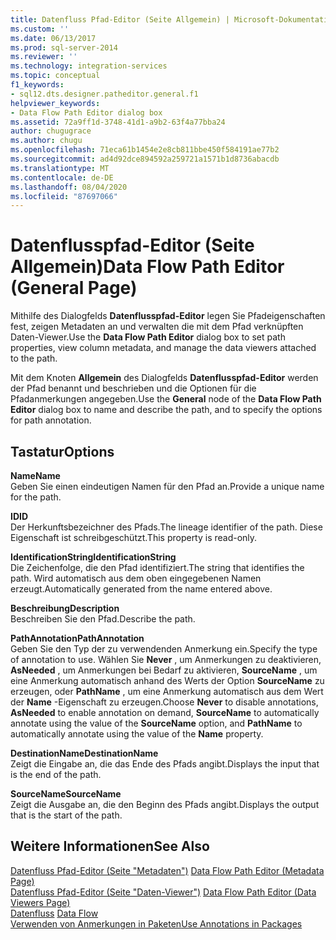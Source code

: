 ```yaml
---
title: Datenfluss Pfad-Editor (Seite Allgemein) | Microsoft-Dokumentation
ms.custom: ''
ms.date: 06/13/2017
ms.prod: sql-server-2014
ms.reviewer: ''
ms.technology: integration-services
ms.topic: conceptual
f1_keywords:
- sql12.dts.designer.patheditor.general.f1
helpviewer_keywords:
- Data Flow Path Editor dialog box
ms.assetid: 72a9ff1d-3748-41d1-a9b2-63f4a77bba24
author: chugugrace
ms.author: chugu
ms.openlocfilehash: 71eca61b1454e2e8cb811bbe450f584191ae77b2
ms.sourcegitcommit: ad4d92dce894592a259721a1571b1d8736abacdb
ms.translationtype: MT
ms.contentlocale: de-DE
ms.lasthandoff: 08/04/2020
ms.locfileid: "87697066"
---
```

# <a name="data-flow-path-editor-general-page"></a><span data-ttu-id="0f01c-102">Datenflusspfad-Editor (Seite Allgemein)</span><span class="sxs-lookup"><span data-stu-id="0f01c-102">Data Flow Path Editor (General Page)</span></span>
  <span data-ttu-id="0f01c-103">Mithilfe des Dialogfelds **Datenflusspfad-Editor** legen Sie Pfadeigenschaften fest, zeigen Metadaten an und verwalten die mit dem Pfad verknüpften Daten-Viewer.</span><span class="sxs-lookup"><span data-stu-id="0f01c-103">Use the **Data Flow Path Editor** dialog box to set path properties, view column metadata, and manage the data viewers attached to the path.</span></span>  
  
 <span data-ttu-id="0f01c-104">Mit dem Knoten **Allgemein** des Dialogfelds **Datenflusspfad-Editor** werden der Pfad benannt und beschrieben und die Optionen für die Pfadanmerkungen angegeben.</span><span class="sxs-lookup"><span data-stu-id="0f01c-104">Use the **General** node of the **Data Flow Path Editor** dialog box to name and describe the path, and to specify the options for path annotation.</span></span>  
  
## <a name="options"></a><span data-ttu-id="0f01c-105">Tastatur</span><span class="sxs-lookup"><span data-stu-id="0f01c-105">Options</span></span>  
 <span data-ttu-id="0f01c-106">**Name**</span><span class="sxs-lookup"><span data-stu-id="0f01c-106">**Name**</span></span>  
 <span data-ttu-id="0f01c-107">Geben Sie einen eindeutigen Namen für den Pfad an.</span><span class="sxs-lookup"><span data-stu-id="0f01c-107">Provide a unique name for the path.</span></span>  
  
 <span data-ttu-id="0f01c-108">**ID**</span><span class="sxs-lookup"><span data-stu-id="0f01c-108">**ID**</span></span>  
 <span data-ttu-id="0f01c-109">Der Herkunftsbezeichner des Pfads.</span><span class="sxs-lookup"><span data-stu-id="0f01c-109">The lineage identifier of the path.</span></span> <span data-ttu-id="0f01c-110">Diese Eigenschaft ist schreibgeschützt.</span><span class="sxs-lookup"><span data-stu-id="0f01c-110">This property is read-only.</span></span>  
  
 <span data-ttu-id="0f01c-111">**IdentificationString**</span><span class="sxs-lookup"><span data-stu-id="0f01c-111">**IdentificationString**</span></span>  
 <span data-ttu-id="0f01c-112">Die Zeichenfolge, die den Pfad identifiziert.</span><span class="sxs-lookup"><span data-stu-id="0f01c-112">The string that identifies the path.</span></span> <span data-ttu-id="0f01c-113">Wird automatisch aus dem oben eingegebenen Namen erzeugt.</span><span class="sxs-lookup"><span data-stu-id="0f01c-113">Automatically generated from the name entered above.</span></span>  
  
 <span data-ttu-id="0f01c-114">**Beschreibung**</span><span class="sxs-lookup"><span data-stu-id="0f01c-114">**Description**</span></span>  
 <span data-ttu-id="0f01c-115">Beschreiben Sie den Pfad.</span><span class="sxs-lookup"><span data-stu-id="0f01c-115">Describe the path.</span></span>  
  
 <span data-ttu-id="0f01c-116">**PathAnnotation**</span><span class="sxs-lookup"><span data-stu-id="0f01c-116">**PathAnnotation**</span></span>  
 <span data-ttu-id="0f01c-117">Geben Sie den Typ der zu verwendenden Anmerkung ein.</span><span class="sxs-lookup"><span data-stu-id="0f01c-117">Specify the type of annotation to use.</span></span> <span data-ttu-id="0f01c-118">Wählen Sie **Never** , um Anmerkungen zu deaktivieren, **AsNeeded** , um Anmerkungen bei Bedarf zu aktivieren, **SourceName** , um eine Anmerkung automatisch anhand des Werts der Option **SourceName** zu erzeugen, oder **PathName** , um eine Anmerkung automatisch aus dem Wert der **Name** -Eigenschaft zu erzeugen.</span><span class="sxs-lookup"><span data-stu-id="0f01c-118">Choose **Never** to disable annotations, **AsNeeded** to enable annotation on demand, **SourceName** to automatically annotate using the value of the **SourceName** option, and **PathName** to automatically annotate using the value of the **Name** property.</span></span>  
  
 <span data-ttu-id="0f01c-119">**DestinationName**</span><span class="sxs-lookup"><span data-stu-id="0f01c-119">**DestinationName**</span></span>  
 <span data-ttu-id="0f01c-120">Zeigt die Eingabe an, die das Ende des Pfads angibt.</span><span class="sxs-lookup"><span data-stu-id="0f01c-120">Displays the input that is the end of the path.</span></span>  
  
 <span data-ttu-id="0f01c-121">**SourceName**</span><span class="sxs-lookup"><span data-stu-id="0f01c-121">**SourceName**</span></span>  
 <span data-ttu-id="0f01c-122">Zeigt die Ausgabe an, die den Beginn des Pfads angibt.</span><span class="sxs-lookup"><span data-stu-id="0f01c-122">Displays the output that is the start of the path.</span></span>  
  
## <a name="see-also"></a><span data-ttu-id="0f01c-123">Weitere Informationen</span><span class="sxs-lookup"><span data-stu-id="0f01c-123">See Also</span></span>  
 <span data-ttu-id="0f01c-124">[Datenfluss Pfad-Editor &#40;Seite "Metadaten"&#41;](../../2014/integration-services/data-flow-path-editor-metadata-page.md) </span><span class="sxs-lookup"><span data-stu-id="0f01c-124">[Data Flow Path Editor &#40;Metadata Page&#41;](../../2014/integration-services/data-flow-path-editor-metadata-page.md) </span></span>  
 <span data-ttu-id="0f01c-125">[Datenfluss Pfad-Editor &#40;Seite "Daten-Viewer"&#41;](../../2014/integration-services/data-flow-path-editor-data-viewers-page.md) </span><span class="sxs-lookup"><span data-stu-id="0f01c-125">[Data Flow Path Editor &#40;Data Viewers Page&#41;](../../2014/integration-services/data-flow-path-editor-data-viewers-page.md) </span></span>  
 <span data-ttu-id="0f01c-126">[Datenfluss](data-flow/data-flow.md) </span><span class="sxs-lookup"><span data-stu-id="0f01c-126">[Data Flow](data-flow/data-flow.md) </span></span>  
 [<span data-ttu-id="0f01c-127">Verwenden von Anmerkungen in Paketen</span><span class="sxs-lookup"><span data-stu-id="0f01c-127">Use Annotations in Packages</span></span>](use-annotations-in-packages.md)  
  
  
